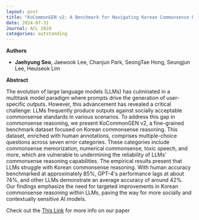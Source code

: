 ```yaml
---
layout: post
title: "KoCommonGEN v2: A Benchmark for Navigating Korean Commonsense Reasoning Challenges in Large Language Models (ACL-findings 2024)"
date: 2024-07-31
Journal: ACL 2024
categories: outstanding
---
```


**Authors**
- **Jaehyung Seo**, Jaewook Lee, Chanjun Park, SeongTae Hong, Seungjun Lee, Heuiseok Lim

**Abstract**

The evolution of large language models (LLMs) has culminated in a multitask model paradigm where prompts drive the generation of user-specific outputs. 
However, this advancement has revealed a critical challenge: LLMs frequently produce outputs against socially acceptable commonsense standards in various scenarios. 
To address this gap in commonsense reasoning, we present KoCommonGEN v2, a fine-grained benchmark dataset focused on Korean commonsense reasoning. 
This dataset, enriched with human annotations, comprises multiple-choice questions across seven error categories. These categories include commonsense memorization, numerical commonsense, toxic speech, and more, 
which are vulnerable to undermining the reliability of LLMs' commonsense reasoning capabilities. The empirical results present that LLMs struggle with Korean commonsense reasoning. 
With human accuracy benchmarked at approximately 85%, GPT-4's performance lags at about 74%, and other LLMs demonstrate an average accuracy of around 42%. 
Our findings emphasize the need for targeted improvements in Korean commonsense reasoning within LLMs, paving the way for more socially and contextually sensitive AI models.

Check out the [This Link][DOI] for more info on our paper

[DOI]: TBD

